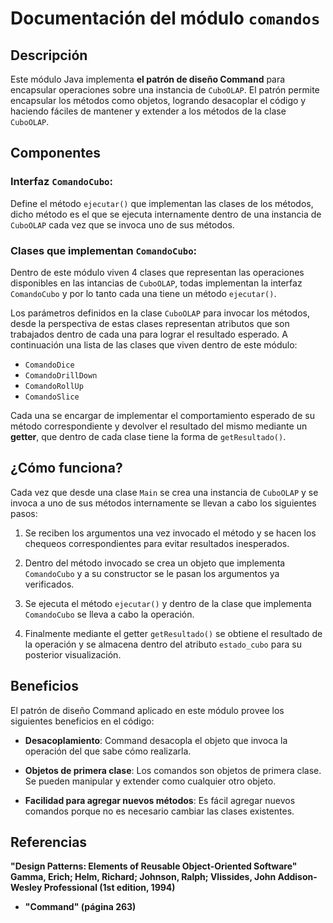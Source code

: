 # Documentación del módulo `comandos`

## Descripción

Este módulo Java implementa **el patrón de diseño Command** para encapsular operaciones sobre una instancia de `CuboOLAP`. El patrón permite encapsular los métodos como objetos, logrando desacoplar el código y haciendo fáciles de mantener y extender a los métodos de la clase `CuboOLAP`. 

## Componentes

### **Interfaz `ComandoCubo`**:

Define el método `ejecutar()` que implementan las clases de los métodos, dicho método es el que se ejecuta internamente dentro de una instancia de `CuboOLAP` cada vez que se invoca uno de sus métodos.

### **Clases que implementan `ComandoCubo`**:

Dentro de este módulo viven 4 clases que representan las operaciones disponibles en las intancias de `CuboOLAP`, todas implementan la interfaz `ComandoCubo` y por lo tanto cada una tiene un método `ejecutar()`. 

Los parámetros definidos en la clase `CuboOLAP` para invocar los métodos, desde la perspectiva de estas clases representan atributos que son trabajados dentro de cada una para lograr el resultado esperado. A continuación una lista de las clases que viven dentro de este módulo:

* `ComandoDice`
* `ComandoDrillDown`
* `ComandoRollUp`
* `ComandoSlice`

Cada una se encargar de implementar el comportamiento esperado de su método correspondiente y devolver el resultado del mismo mediante un **getter**, que dentro de cada clase tiene la forma de `getResultado()`.

## ¿Cómo funciona?

Cada vez que desde una clase `Main` se crea una instancia de `CuboOLAP` y se invoca a uno de sus métodos internamente se llevan a cabo los siguientes pasos:

1. Se reciben los argumentos una vez invocado el método y se hacen los chequeos correspondientes para evitar resultados inesperados.

2. Dentro del método invocado se crea un objeto que implementa `ComandoCubo` y a su constructor se le pasan los argumentos ya verificados.

3. Se ejecuta el método `ejecutar()` y dentro de la clase que implementa `ComandoCubo` se lleva a cabo la operación.

4. Finalmente mediante el getter `getResultado()` se obtiene el resultado de la operación y se almacena dentro del atributo `estado_cubo`
   para su posterior visualización.

## Beneficios

El patrón de diseño Command aplicado en este módulo provee los siguientes beneficios en el código:

* **Desacoplamiento**: Command desacopla el objeto que invoca la operación del que sabe cómo realizarla.

* **Objetos de primera clase**: Los comandos son objetos de primera clase. Se pueden manipular y extender como cualquier otro objeto.

* **Facilidad para agregar nuevos métodos**: Es fácil agregar nuevos comandos porque no es necesario cambiar las clases existentes.

## Referencias 

**"Design Patterns: Elements of Reusable Object-Oriented
Software" Gamma, Erich; Helm, Richard; Johnson, Ralph;
Vlissides, John Addison-Wesley Professional (1st edition,
1994)**

*  **"Command" (página 263)**